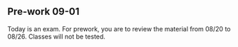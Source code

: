 ## Pre-work 09-01
Today is an exam. For prework, you are to review the material from 08/20 to 08/26. Classes will not be tested.
